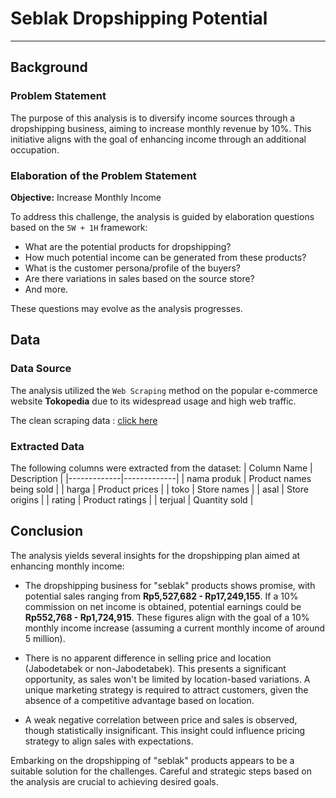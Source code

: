 # Seblak Dropshipping Potential
---

## Background

### Problem Statement

The purpose of this analysis is to diversify income sources through a dropshipping business, aiming to increase monthly revenue by 10%. This initiative aligns with the goal of enhancing income through an additional occupation.

### Elaboration of the Problem Statement

**Objective:** Increase Monthly Income

To address this challenge, the analysis is guided by elaboration questions based on the `5W + 1H` framework:

- What are the potential products for dropshipping?
- How much potential income can be generated from these products?
- What is the customer persona/profile of the buyers?
- Are there variations in sales based on the source store?
- And more.

These questions may evolve as the analysis progresses.

## Data

### Data Source

The analysis utilized the `Web Scraping` method on the popular e-commerce website **Tokopedia** due to its widespread usage and high web traffic.

The clean scraping data : [click here](https://github.com/riki-profile/webscraping-data-analysis/blob/main/data_scraping.csv)

### Extracted Data

The following columns were extracted from the dataset:
| Column Name | Description |
|-------------|-------------|
| nama produk | Product names being sold |
| harga | Product prices |
| toko | Store names |
| asal | Store origins |
| rating | Product ratings |
| terjual | Quantity sold |

## Conclusion

The analysis yields several insights for the dropshipping plan aimed at enhancing monthly income:

- The dropshipping business for "seblak" products shows promise, with potential sales ranging from **Rp5,527,682 - Rp17,249,155**. If a 10% commission on net income is obtained, potential earnings could be **Rp552,768 - Rp1,724,915**. These figures align with the goal of a 10% monthly income increase (assuming a current monthly income of around 5 million).
  
- There is no apparent difference in selling price and location (Jabodetabek or non-Jabodetabek). This presents a significant opportunity, as sales won't be limited by location-based variations. A unique marketing strategy is required to attract customers, given the absence of a competitive advantage based on location.

- A weak negative correlation between price and sales is observed, though statistically insignificant. This insight could influence pricing strategy to align sales with expectations.
  
Embarking on the dropshipping of "seblak" products appears to be a suitable solution for the challenges. Careful and strategic steps based on the analysis are crucial to achieving desired goals.
